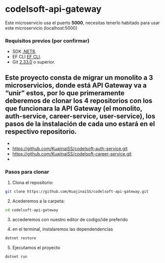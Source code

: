 ﻿# codelsoft-api-gateway
Este microservicio usa el puerto **5000**, necesitas tenerlo habitado para usar este microservicio (localhost:5000)
### Requisitos previos (por confirmar)

- SDK [.NET8](https://dotnet.microsoft.com/es-es/download/dotnet/8.0).
- EF CLI [EF CLI](https://www.nuget.org/packages/dotnet-ef/).
- Git [2.33.0](https://git-scm.com/downloads) o superior.

## Este proyecto consta de migrar un monolito a 3 microservicios, donde está API Gateway va a “unir” estos, por lo que primeramente deberemos de clonar los 4 repositorios con los que funcionara la API Gateway (el monolito, auth-service, career-service, user-service), los pasos de la instalación de cada uno estará en el respectivo repositorio.

- 
- https://github.com/KuajinaiSS/codelsoft-auth-service.git
- https://github.com/KuajinaiSS/codelsoft-career-service.git
- 

### Pasos para clonar

1. Clona el repositorio:
```bash
git clone https://github.com/KuajinaiSS/codelsoft-api-gateway.git
```

2. Acederemos a la carpeta:
```bash
cd codelsoft-api-gateway
```

3. accederemos con nuestro editor de codigo/ide preferido

4. en el terminal, instalaremos las dependendencias
```bash
dotnet restore
```

5. Ejecutamos el proyecto
```bash
dotnet run
```


